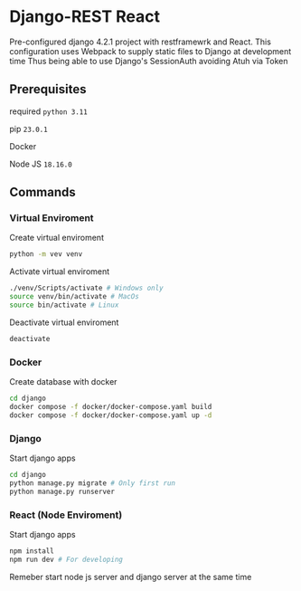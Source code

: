 # Django-REST React
Pre-configured django 4.2.1 project with restframewrk and React.
This configuration uses Webpack to supply static files to Django at development time
Thus being able to use Django's SessionAuth avoiding Atuh via Token

## Prerequisites
required `python 3.11`

pip `23.0.1`

Docker

Node JS `18.16.0`

## Commands

### Virtual Enviroment 
Create virtual enviroment
``` bash
python -m vev venv
```
Activate virtual enviroment
``` bash
./venv/Scripts/activate # Windows only
source venv/bin/activate # MacOs
source bin/activate # Linux
```
Deactivate virtual enviroment
``` bash
deactivate
```
### Docker
Create database with docker 
``` bash
cd django
docker compose -f docker/docker-compose.yaml build
docker compose -f docker/docker-compose.yaml up -d
```
### Django
Start django apps
``` bash
cd django
python manage.py migrate # Only first run
python manage.py runserver
```
### React (Node Enviroment)
Start django apps
``` bash
npm install
npm run dev # For developing
```
Remeber start node js server and django server at the same time


